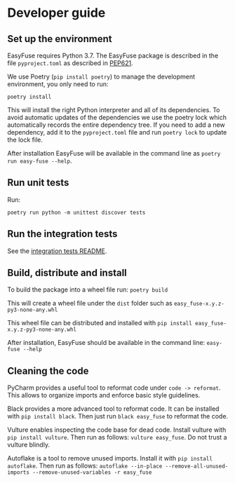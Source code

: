 # Developer guide

## Set up the environment

EasyFuse requires Python 3.7.
The EasyFuse package is described in the file `pyproject.toml` as described in [PEP621](https://packaging.python.org/en/latest/specifications/declaring-project-metadata/#declaring-project-metadata). 

We use Poetry (`pip install poetry`) to manage the development environment, you only need to run:
```
poetry install
```

This will install the right Python interpreter and all of its dependencies. 
To avoid automatic updates of the dependencies we use the poetry lock which automatically records the entire dependency tree.
If you need to add a new dependency, add it to the `pyproject.toml` file and run `poetry lock` to update the lock file.

After installation EasyFuse will be available in the command line as `poetry run easy-fuse --help`.

## Run unit tests

Run:
```
poetry run python -m unittest discover tests
```

## Run the integration tests

See the [integration tests README](integration_tests/README.md).

## Build, distribute and install

To build the package into a wheel file run: `poetry build`

This will create a wheel file under the `dist` folder such as `easy_fuse-x.y.z-py3-none-any.whl`

This wheel file can be distributed and installed with `pip install easy_fuse-x.y.z-py3-none-any.whl`

After installation, EasyFuse should be available in the command line: `easy-fuse --help`

## Cleaning the code

PyCharm provides a useful tool to reformat code under `code -> reformat`.
This allows to organize imports and enforce basic style guidelines.

Black provides a more advanced tool to reformat code. It can be installed with `pip install black`. 
Then just run `black easy_fuse` to reformat the code.

Vulture enables inspecting the code base for dead code. Install vulture with `pip install vulture`. 
Then run as follows: `vulture easy_fuse`. Do not trust a vulture blindly.

Autoflake is a tool to remove unused imports. Install it with `pip install autoflake`. 
Then run as follows: `autoflake --in-place --remove-all-unused-imports --remove-unused-variables -r easy_fuse`

